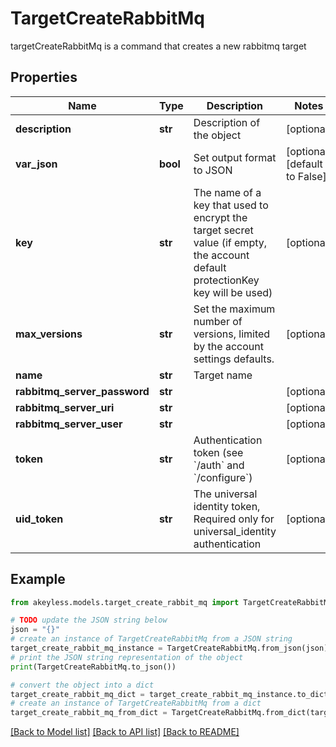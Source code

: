 # TargetCreateRabbitMq

targetCreateRabbitMq is a command that creates a new rabbitmq target

## Properties

Name | Type | Description | Notes
------------ | ------------- | ------------- | -------------
**description** | **str** | Description of the object | [optional] 
**var_json** | **bool** | Set output format to JSON | [optional] [default to False]
**key** | **str** | The name of a key that used to encrypt the target secret value (if empty, the account default protectionKey key will be used) | [optional] 
**max_versions** | **str** | Set the maximum number of versions, limited by the account settings defaults. | [optional] 
**name** | **str** | Target name | 
**rabbitmq_server_password** | **str** |  | [optional] 
**rabbitmq_server_uri** | **str** |  | [optional] 
**rabbitmq_server_user** | **str** |  | [optional] 
**token** | **str** | Authentication token (see &#x60;/auth&#x60; and &#x60;/configure&#x60;) | [optional] 
**uid_token** | **str** | The universal identity token, Required only for universal_identity authentication | [optional] 

## Example

```python
from akeyless.models.target_create_rabbit_mq import TargetCreateRabbitMq

# TODO update the JSON string below
json = "{}"
# create an instance of TargetCreateRabbitMq from a JSON string
target_create_rabbit_mq_instance = TargetCreateRabbitMq.from_json(json)
# print the JSON string representation of the object
print(TargetCreateRabbitMq.to_json())

# convert the object into a dict
target_create_rabbit_mq_dict = target_create_rabbit_mq_instance.to_dict()
# create an instance of TargetCreateRabbitMq from a dict
target_create_rabbit_mq_from_dict = TargetCreateRabbitMq.from_dict(target_create_rabbit_mq_dict)
```
[[Back to Model list]](../README.md#documentation-for-models) [[Back to API list]](../README.md#documentation-for-api-endpoints) [[Back to README]](../README.md)



